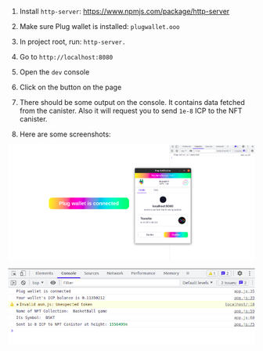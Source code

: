 1. Install `http-server`: https://www.npmjs.com/package/http-server

2. Make sure Plug wallet is installed: `plugwallet.ooo`

3. In project root, run: `http-server.`

4. Go to `http://localhost:8080`

5. Open the `dev` console

6. Click on the button on the page

7. There should be some output on the console. It contains data fetched from the canister. Also it will request you to send `1e-8` ICP to the NFT canister.

8. Here are some screenshots:

![Image](/packages/IC-Development/frontend/Image2.png?raw=true&sanitize=true)

![Image](/packages/IC-Development/frontend/Image1.png?raw=true&sanitize=true)
